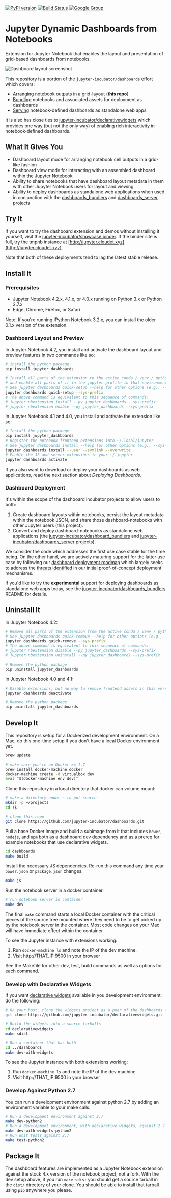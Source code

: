 [![PyPI version](https://badge.fury.io/py/jupyter_dashboards.svg)](https://badge.fury.io/py/jupyter_dashboards) [![Build Status](https://travis-ci.org/jupyter-incubator/dashboards.svg?branch=master)](https://travis-ci.org/jupyter-incubator/dashboards) [![Google Group](https://img.shields.io/badge/-Google%20Group-lightgrey.svg)](https://groups.google.com/forum/#!forum/jupyter)

# Jupyter Dynamic Dashboards from Notebooks

Extension for Jupyter Notebook that enables the layout and presentation of grid-based dashboards from notebooks.

![Dashboard layout screenshot](etc/dashboards_intro.png)

This repository is a portion of the `jupyter-incubator/dashboards` effort which covers:

* [Arranging](https://github.com/jupyter-incubator/dashboards) notebook outputs in a grid-layout (**this repo**)
* [Bundling](https://github.com/jupyter-incubator/dashboards_bundlers) notebooks and associated assets for deployment as dashboards
* [Serving](https://github.com/jupyter-incubator/dashboards_server) notebook-defined dashboards as standalone web apps

It is also has close ties to [jupyter-incubator/declarativewidgets](https://github.com/jupyter-incubator/declarativewidgets) which provides one way (but not the only way) of enabling rich interactivity in notebook-defined dashboards.

## What It Gives You

* Dashboard layout mode for arranging notebook cell outputs in a grid-like fashion
* Dashboard view mode for interacting with an assembled dashboard within the Jupyter Notebook
* Ability to share notebooks that have dashboard layout metadata in them with other Jupyter Notebook users for layout and viewing
* Ability to deploy dashboards as standalone web applications when used in conjunction with the [dashboards_bundlers](https://github.com/jupyter-incubator/dashboards_bundlers) and [dashboards_server](https://github.com/jupyter-incubator/dashboards_server) projects

## Try It

If you want to try the dashboard extension and demos without installing it yourself, visit the [jupyter-incubator/showcase binder](http://mybinder.org/repo/jupyter-incubator/showcase). If the binder site is full, try the tmpnb instance at [http://jupyter.cloudet.xyz](http://jupyter.cloudet.xyz).

Note that both of these deployments tend to lag the latest stable release.

## Install It

### Prerequisites

* Jupyter Notebook 4.2.x, 4.1.x, or 4.0.x running on Python 3.x or Python 2.7.x
* Edge, Chrome, Firefox, or Safari

Note: If you're running IPython Notebook 3.2.x, you can install the older 0.1.x version of the extension.

### Dashboard Layout and Preview

In Jupyter Notebook 4.2, you install and activate the dashboard layout and preview features in two commands like so:

```bash
# install the python package
pip install jupyter_dashboards

# Install all parts of the extension to the active conda / venv / python env
# and enable all parts of it in the jupyter profile in that environment
# See jupyter dashboards quick-setup --help for other options (e.g., --user)
jupyter dashboards quick-setup --sys-prefix
# The above command is equivalent to this sequence of commands:
# jupyter nbextension install --py jupyter_dashboards --sys-prefix
# jupyter nbextension enable --py jupyter_dashboards --sys-prefix
```

In Jupyter Notebook 4.1 and 4.0, you install and activate the extension like so:

```bash
# Install the python package
pip install jupyter_dashboards
# Register the notebook frontend extensions into ~/.local/jupyter
# See jupyter dashboards install --help for other options (e.g., --sys-prefix)
jupyter dashboards install --user --symlink --overwrite
# Enable the JS and server extensions in your ~/.jupyter
jupyter dashboards activate
```

If you also want to download or deploy your dashboards as web applications, read the next section about *Deploying Dashboards*.

### Dashboard Deployment

It's within the scope of the dashboard incubator projects to allow users to both:

1. Create dashboard layouts within notebooks, persist the layout metadata within the notebook JSON, and share those dashboard-notebooks with other Jupyter users (this project).
2. Convert and deploy dashboard-notebooks as standalone web applications (the [jupyter-incubator/dashboard_bundlers](https://github.com/jupyter-incubator/dashboards_bundlers) and [jupyter-incubator/dashboards_server](https://github.com/jupyter-incubator/dashboards_server) projects).

We consider the code which addresses the first use case stable for the time being. On the other hand, we are actively maturing support for the latter use case by following our [dashboard deployment roadmap](https://github.com/jupyter-incubator/dashboards/wiki/Deployment-Roadmap) which largely seeks to address the [threats identified](https://github.com/jupyter-incubator/dashboards/wiki/Deployed-Dashboard-Threat-Analysis) in our initial proof-of-concept deployment mechanisms.

If you'd like to try the **experimental** support for deploying dashboards as standalone web apps today, see the [jupyter-incubator/dashboards_bundlers](https://github.com/jupyter-incubator/dashboards_bundlers) README for details.

## Uninstall It

In Jupyter Notebook 4.2:

```bash
# Remove all parts of the extension from the active conda / venv / python env
# See jupyter dashboards quick-remove --help for other options (e.g., --user)
jupyter dashboards quick-remove --sys-prefix
# The above command is equivalent to this sequence of commands:
# jupyter nbextension disable --py jupyter_dashboards --sys-prefix
# jupyter nbextension uninstall --py jupyter_dashboards --sys-prefix

# Remove the python package
pip uninstall jupyter_dashboards
```

In Jupyter Notebook 4.0 and 4.1:

```bash
# Disable extensions, but no way to remove frontend assets in this version
jupyter dashboards deactivate

# Remove the python package
pip uninstall jupyter_dashboards
```

## Develop It

This repository is setup for a Dockerized development environment. On a Mac, do this one-time setup if you don't have a local Docker environment yet.

```bash
brew update

# make sure you're on Docker >= 1.7
brew install docker-machine docker
docker-machine create -d virtualbox dev
eval "$(docker-machine env dev)"
```

Clone this repository in a local directory that docker can volume mount:

```bash
# make a directory under ~ to put source
mkdir -p ~/projects
cd !$

# clone this repo
git clone https://github.com/jupyter-incubator/dashboards.git
```

Pull a base Docker image and build a subimage from it that includes `bower`, `nodejs`, and `npm` both as a dashboard dev dependency and as a prereq for example notebooks that use declarative widgets.

```bash
cd dashboards
make build
```

Install the necessary JS dependencies. Re-run this command any time your `bower.json` or `package.json` changes.

```bash
make js
```

Run the notebook server in a docker container.

```bash
# run notebook server in container
make dev
```

The final `make` command starts a local Docker container with the critical pieces of the source tree mounted where they need to be to get picked up by the notebook server in the container. Most code changes on your Mac will have immediate effect within the container.

To see the Jupyter instance with extensions working:

1. Run `docker-machine ls` and note the IP of the dev machine.
2. Visit http://THAT_IP:9500 in your browser

See the Makefile for other dev, test, build commands as well as options for each command.

### Develop with Declarative Widgets

If you want [declarative widgets](https://github.com/jupyter-incubator/declarativewidgets) available in you development environment, do the following:

```bash
# On your host, clone the widgets project as a peer of the dashboards folder
git clone https://github.com/jupyter-incubator/declarativewidgets.git

# Build the widgets into a source tarballs
cd declarativewidgets
make sdist

# Run a container that has both
cd ../dashboards
make dev-with-widgets
```

To see the Jupyter instance with both extensions working:

1. Run `docker-machine ls` and note the IP of the dev machine.
2. Visit http://THAT_IP:9500 in your browser

### Develop Against Python 2.7

You can run a development environment against python 2.7 by adding an environment variable to your make calls.

```bash
# Run a development environment against 2.7
make dev-python2
# Run a development environment, with declarative widgets, against 2.7
make dev-with-widgets-python2
# Run unit tests against 2.7
make test-python2
```

## Package It

The dashboard features are implemented as a Jupyter Notebook extension against the stock 4.x version of the notebook project, not a fork. With the dev setup above, if you run `make sdist` you should get a source tarball in the `dist/` directory of your clone. You should be able to install that tarball using `pip` anywhere you please.
